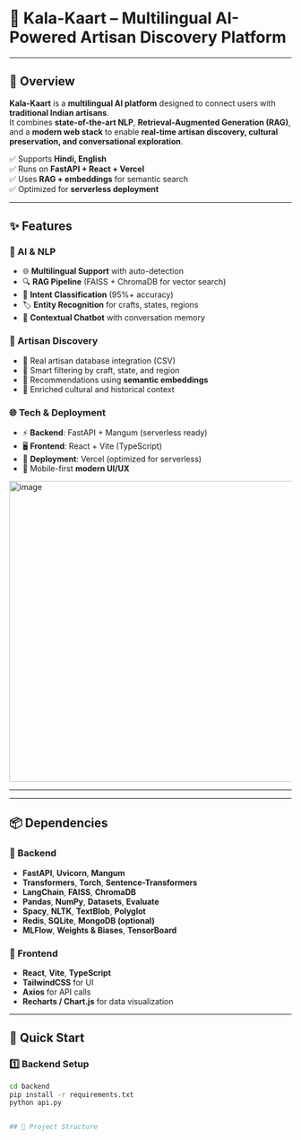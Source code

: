 # 🎨 Kala-Kaart – Multilingual AI-Powered Artisan Discovery Platform  


---

## 📖 Overview  
**Kala-Kaart** is a **multilingual AI platform** designed to connect users with **traditional Indian artisans**.  
It combines **state-of-the-art NLP**, **Retrieval-Augmented Generation (RAG)**, and a **modern web stack** to enable **real-time artisan discovery, cultural preservation, and conversational exploration**.  

✅ Supports **Hindi, English**  
✅ Runs on **FastAPI + React + Vercel**  
✅ Uses **RAG + embeddings** for semantic search  
✅ Optimized for **serverless deployment**  

---

## ✨ Features  

### 🧠 AI & NLP
- 🌐 **Multilingual Support** with auto-detection  
- 🔍 **RAG Pipeline** (FAISS + ChromaDB for vector search)  
- 🤖 **Intent Classification** (95%+ accuracy)  
- 🏷️ **Entity Recognition** for crafts, states, regions  
- 💬 **Contextual Chatbot** with conversation memory  

### 🎨 Artisan Discovery
- 📂 Real artisan database integration (CSV)  
- 🎯 Smart filtering by craft, state, and region  
- 🔗 Recommendations using **semantic embeddings**  
- 📖 Enriched cultural and historical context  

### 🌐 Tech & Deployment
- ⚡ **Backend**: FastAPI + Mangum (serverless ready)  
- 🖥️ **Frontend**: React + Vite (TypeScript)  
- 🚀 **Deployment**: Vercel (optimized for serverless)  
- 📱 Mobile-first **modern UI/UX**  
<img width="665" height="536" alt="image" src="https://github.com/user-attachments/assets/82c85e7d-3227-4d03-b660-13492d76372b" />

---

---

## 📦 Dependencies  

### 🔹 Backend
- **FastAPI**, **Uvicorn**, **Mangum**  
- **Transformers**, **Torch**, **Sentence-Transformers**  
- **LangChain**, **FAISS**, **ChromaDB**  
- **Pandas**, **NumPy**, **Datasets**, **Evaluate**  
- **Spacy**, **NLTK**, **TextBlob**, **Polyglot**  
- **Redis**, **SQLite**, **MongoDB (optional)**  
- **MLFlow**, **Weights & Biases**, **TensorBoard**  

### 🔹 Frontend
- **React**, **Vite**, **TypeScript**  
- **TailwindCSS** for UI  
- **Axios** for API calls  
- **Recharts / Chart.js** for data visualization  

---

## 🚀 Quick Start  

### 1️⃣ Backend Setup
```bash
cd backend
pip install -r requirements.txt
python api.py


## 📂 Project Structure  

